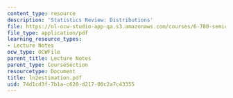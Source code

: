 ```yaml
---
content_type: resource
description: 'Statistics Review: Distributions'
file: https://ol-ocw-studio-app-qa.s3.amazonaws.com/courses/6-780-semiconductor-manufacturing-spring-2003/74d1cd3f7b1ac620d21700c2a7c43355_ln2estimation.pdf
file_type: application/pdf
learning_resource_types:
- Lecture Notes
ocw_type: OCWFile
parent_title: Lecture Notes
parent_type: CourseSection
resourcetype: Document
title: ln2estimation.pdf
uid: 74d1cd3f-7b1a-c620-d217-00c2a7c43355
---
```

